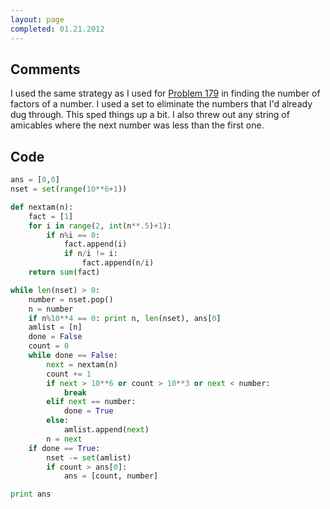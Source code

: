 ```yaml
---
layout: page
completed: 01.21.2012
---
```


## Comments

I used the same strategy as I used for [Problem 179](179) in finding the number
of factors of a number. I used a set to eliminate the numbers that I'd already
dug through. This sped things up a bit. I also threw out any string of
amicables where the next number was less than the first one.

## Code

```python
ans = [0,0]
nset = set(range(10**6+1))

def nextam(n):
	fact = [1]
	for i in range(2, int(n**.5)+1):
		if n%i == 0:
			fact.append(i)
			if n/i != i:
				fact.append(n/i)
	return sum(fact)

while len(nset) > 0:
	number = nset.pop()
	n = number
	if n%10**4 == 0: print n, len(nset), ans[0]
	amlist = [n]
	done = False
	count = 0
	while done == False:
		next = nextam(n)
		count += 1
		if next > 10**6 or count > 10**3 or next < number:
			break
		elif next == number:
			done = True
		else:
			amlist.append(next)
		n = next	
	if done == True:
		nset -= set(amlist)
		if count > ans[0]:
			ans = [count, number]

print ans
```
